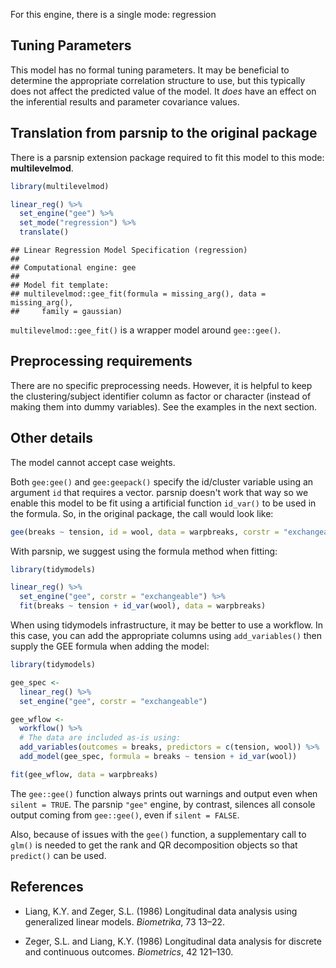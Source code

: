 


For this engine, there is a single mode: regression

## Tuning Parameters

This model has no formal tuning parameters. It may be beneficial to determine the appropriate correlation structure to use, but this typically does not affect the predicted value of the model. It _does_ have an effect on the inferential results and parameter covariance values. 

## Translation from parsnip to the original package

There is a parsnip extension package required to fit this model to this mode: **multilevelmod**.


```r
library(multilevelmod)

linear_reg() %>% 
  set_engine("gee") %>% 
  set_mode("regression") %>% 
  translate()
```

```
## Linear Regression Model Specification (regression)
## 
## Computational engine: gee 
## 
## Model fit template:
## multilevelmod::gee_fit(formula = missing_arg(), data = missing_arg(), 
##     family = gaussian)
```

`multilevelmod::gee_fit()` is a wrapper model around `gee::gee()`. 


## Preprocessing requirements

There are no specific preprocessing needs. However, it is helpful to keep the clustering/subject identifier column as factor or character (instead of making them into dummy variables). See the examples in the next section. 

## Other details

The model cannot accept case weights. 

Both `gee:gee()` and `gee:geepack()` specify the id/cluster variable using an argument `id` that requires a vector. parsnip doesn't work that way so we enable this model to be fit using a artificial function `id_var()` to be used in the formula. So, in the original package, the call would look like:

```r
gee(breaks ~ tension, id = wool, data = warpbreaks, corstr = "exchangeable")
```

With parsnip, we suggest using the formula method when fitting: 

```r
library(tidymodels)

linear_reg() %>% 
  set_engine("gee", corstr = "exchangeable") %>% 
  fit(breaks ~ tension + id_var(wool), data = warpbreaks)
```

When using tidymodels infrastructure, it may be better to use a workflow. In this case, you can add the appropriate columns using `add_variables()` then supply the GEE formula when adding the model: 

```r
library(tidymodels)

gee_spec <- 
  linear_reg() %>% 
  set_engine("gee", corstr = "exchangeable")

gee_wflow <- 
  workflow() %>% 
  # The data are included as-is using:
  add_variables(outcomes = breaks, predictors = c(tension, wool)) %>% 
  add_model(gee_spec, formula = breaks ~ tension + id_var(wool))

fit(gee_wflow, data = warpbreaks)
```

The `gee::gee()` function always prints out warnings and output even when `silent = TRUE`. The parsnip `"gee"` engine, by contrast, silences all console output coming from `gee::gee()`, even if `silent = FALSE`.

Also, because of issues with the `gee()` function, a supplementary call to `glm()` is needed to get the rank and QR decomposition objects so that `predict()` can be used.

## References

 - Liang, K.Y. and Zeger, S.L. (1986) Longitudinal data analysis using generalized linear models. _Biometrika_, 73 13–22.

 - Zeger, S.L. and Liang, K.Y. (1986) Longitudinal data analysis for discrete and continuous outcomes. _Biometrics_, 42 121–130.

